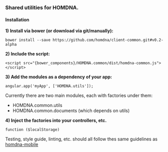 ### Shared utilities for HOMDNA.

#### Installation

**1) Install via bower (or download via git/manually):**
```
bower install --save https://github.com/homdna/client-common.git#v0.2-alpha
```

**2) Include the script:**
```
<script src="{bower_components}/HOMDNA.common/dist/homdna-common.js"></script>
```

**3) Add the modules as a dependency of your app:**
```
angular.app('myApp', ['HOMDNA.utils']);
```

Currently there are two main modules, each with factories under them:
* HOMDNA.common.utils
* HOMDNA.common.documents (which depends on utils)

**4) Inject the factories into your controllers, etc.**
```
function ($localStorage)
```

Testing, style guide, linting, etc. should all follow thes same guidelines as [homdna-mobile](https://github.com/homdna/homdna-mobile#style-guide)